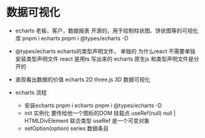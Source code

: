 # 数据可视化

- echarts
    老板、客户，数据报表
    开源的，用于绘制柱状图、饼状图等的可视化库
    pnpm i echarts
    pnpm i @types/echarts -D 
- @types/echarts
    echarts的类型声明文件， 单独的
    为什么react 不需要单独安装类型声明文件
    react 是用ts  写出来的
    echarts 原生js  和类型声明文件是分开的

- 直观看出数据的价值
    echarts 2D
    three.js 3D
    数据可视化

- echarts 流程
    - 安装echarts pnpm i echarts   pnpm i @types/echarts -D
    - init 实例化
        要传给他一个图标的DOM 挂载点
        useRef<HTMLDivElement>(null)
        null | HTMLDivElement
        联合类型 useRef 是一个可变对象
    - setOption(option)
        series 数据条目